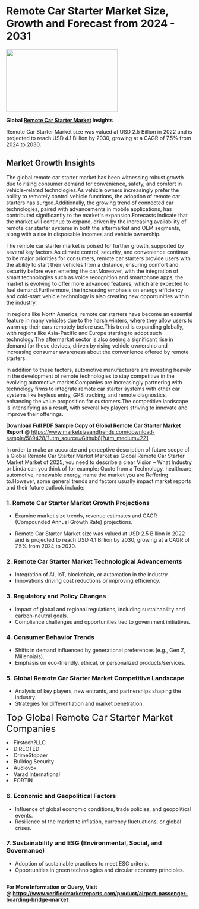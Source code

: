 <H1>Remote Car Starter Market Size, Growth and Forecast from 2024 - 2031</H1><img class="aligncenter size-medium wp-image-584254" src="https://thirdeyenews.in/wp-content/uploads/2024/09/Global-Market-Research-300x168.jpeg" alt="" width="300" height="168" /><p><strong>Global&nbsp;<a href="https://www.marketsizeandtrends.com/download-sample/589428/?utm_source=Github8j?utm_medium=221">Remote Car Starter Market</a> Insights</strong></p><p>Remote Car Starter Market size was valued at USD 2.5 Billion in 2022 and is projected to reach USD 4.1 Billion by 2030, growing at a CAGR of 7.5% from 2024 to 2030.</p><p><!DOCTYPE html> <html lang="en"> <head> <meta charset="UTF-8"> <meta name="viewport" content="width=device-width, initial-scale=1.0"> <title>Remote Car Starter Market Growth Insights</title> </head> <body> <h2>Market Growth Insights</h2> <p>The global remote car starter market has been witnessing robust growth due to rising consumer demand for convenience, safety, and comfort in vehicle-related technologies.As vehicle owners increasingly prefer the ability to remotely control vehicle functions, the adoption of remote car starters has surged.Additionally, the growing trend of connected car technologies, paired with advancements in mobile applications, has contributed significantly to the market's expansion.Forecasts indicate that the market will continue to expand, driven by the increasing availability of remote car starter systems in both the aftermarket and OEM segments, along with a rise in disposable incomes and vehicle ownership.</p> <p>The remote car starter market is poised for further growth, supported by several key factors.As climate control, security, and convenience continue to be major priorities for consumers, remote car starters provide users with the ability to start their vehicles from a distance, ensuring comfort and security before even entering the car.Moreover, with the integration of smart technologies such as voice recognition and smartphone apps, the market is evolving to offer more advanced features, which are expected to fuel demand.Furthermore, the increasing emphasis on energy efficiency and cold-start vehicle technology is also creating new opportunities within the industry.</p> <p>In regions like North America, remote car starters have become an essential feature in many vehicles due to the harsh winters, where they allow users to warm up their cars remotely before use.This trend is expanding globally, with regions like Asia-Pacific and Europe starting to adopt such technology.The aftermarket sector is also seeing a significant rise in demand for these devices, driven by rising vehicle ownership and increasing consumer awareness about the convenience offered by remote starters.</p> <p>In addition to these factors, automotive manufacturers are investing heavily in the development of remote technologies to stay competitive in the evolving automotive market.Companies are increasingly partnering with technology firms to integrate remote car starter systems with other car systems like keyless entry, GPS tracking, and remote diagnostics, enhancing the value proposition for customers.The competitive landscape is intensifying as a result, with several key players striving to innovate and improve their offerings.</p> <p><span class=""><strong>Download Full PDF Sample Copy of Global Remote Car Starter Market Report</strong> @ <a href="https://www.marketsizeandtrends.com/download-sample/589428/?utm_source=Github8j?utm_medium=221" target="_blank">https://www.marketsizeandtrends.com/download-sample/589428/?utm_source=Github8j?utm_medium=221</a></span></p><p>In order to make an accurate and perceptive description of future scope of a Global&nbsp;Remote Car Starter Market Market as Global&nbsp;Remote Car Starter Market Market of 2025, you need to describe a clear Vision &ndash; What Industry or Linda can you think of for example: Quote from a Technology, healthcare, automotive, renewable energy, name the market you are Reffering to.However, some general trends and factors usually impact market reports and their future outlook include:</p><h3>1.&nbsp;<strong>Remote Car Starter Market Growth Projections</strong></h3><ul><li>Examine market size trends, revenue estimates and CAGR (Compounded Annual Growth Rate) projections.</li><li><p>Remote Car Starter Market size was valued at USD 2.5 Billion in 2022 and is projected to reach USD 4.1 Billion by 2030, growing at a CAGR of 7.5% from 2024 to 2030.</p></li></ul><h3>2.&nbsp;<strong>Remote Car Starter Market Technological Advancements</strong></h3><ul><li>Integration of AI, IoT, blockchain, or automation in the industry.</li><li>Innovations driving cost reductions or improving efficiency.</li></ul><h3>3.&nbsp;<strong>Regulatory and Policy Changes</strong></h3><ul><li>Impact of global and regional regulations, including sustainability and carbon-neutral goals.</li><li>Compliance challenges and opportunities tied to government initiatives.</li></ul><h3>4.&nbsp;<strong>Consumer Behavior Trends</strong></h3><ul><li>Shifts in demand influenced by generational preferences (e.g., Gen Z, Millennials).</li><li>Emphasis on eco-friendly, ethical, or personalized products/services.</li></ul><h3>5.&nbsp;<strong>Global Remote Car Starter Market Competitive Landscape</strong></h3><ul><li>Analysis of key players, new entrants, and partnerships shaping the industry.</li><li>Strategies for differentiation and market penetration.</li></ul><p data-pm-slice="1 1 []"><span style="color: inherit; font-family: inherit; font-size: 25px;">Top Global Remote Car Starter Market Companies</span></p><div class="" data-test-id=""><p><li>Firstech?LLC</li><li> DIRECTED</li><li> CrimeStopper</li><li> Bulldog Security</li><li> Audiovox</li><li> Varad International</li><li> FORTIN</li></p></div><h3>6.&nbsp;<strong>Economic and Geopolitical Factors</strong></h3><ul><li>Influence of global economic conditions, trade policies, and geopolitical events.</li><li>Resilience of the market to inflation, currency fluctuations, or global crises.</li></ul><h3>7.&nbsp;<strong>Sustainability and ESG (Environmental, Social, and Governance)</strong></h3><ul><li>Adoption of sustainable practices to meet ESG criteria.</li><li>Opportunities in green technologies and circular economy principles.</li></ul><h2><strong style="font-size: 14px;">For More Information or Query, Visit @&nbsp;</strong><a style="background-color: #ffffff; font-size: 14px;" href="https://www.marketsizeandtrends.com/report/remote-car-starter-market/" target="_blank">https://www.verifiedmarketreports.com/product/airport-passenger-boarding-bridge-market</a></h2>